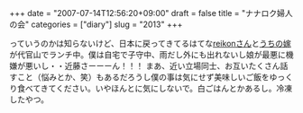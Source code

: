 +++
date = "2007-07-14T12:56:20+09:00"
draft = false
title = "ナナロク婦人の会"
categories = ["diary"]
slug = "2013"
+++

っていうのかは知らないけど、日本に戻ってきてるはてな<a href="http://d.hatena.ne.jp/reikon/" target="_blank">reikonさん</a>と<a href="http://aki-tect.petit.cc" target="_blank">うちの嫁</a>が代官山でランチ中。僕は自宅で子守中、雨だし外にも出れないし娘が最悪に機嫌が悪いし・・近藤さーーーん！！！
まあ、近い立場同士、お互いたくさん話すこと（悩みとか、笑）もあるだろうし僕の事は気にせず美味しいご飯をゆっくり食べてきてください。いやほんとに気にしないで。白ごはんとかあるし。冷凍したやつ。
